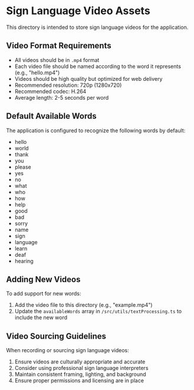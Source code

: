 # Sign Language Video Assets

This directory is intended to store sign language videos for the application.

## Video Format Requirements

- All videos should be in `.mp4` format
- Each video file should be named according to the word it represents (e.g., "hello.mp4")
- Videos should be high quality but optimized for web delivery
- Recommended resolution: 720p (1280x720)
- Recommended codec: H.264
- Average length: 2-5 seconds per word

## Default Available Words

The application is configured to recognize the following words by default:

- hello
- world
- thank
- you
- please
- yes
- no
- what
- who
- how
- help
- good
- bad
- sorry
- name
- sign
- language
- learn
- deaf
- hearing

## Adding New Videos

To add support for new words:

1. Add the video file to this directory (e.g., "example.mp4")
2. Update the `availableWords` array in `/src/utils/textProcessing.ts` to include the new word

## Video Sourcing Guidelines

When recording or sourcing sign language videos:

1. Ensure videos are culturally appropriate and accurate
2. Consider using professional sign language interpreters
3. Maintain consistent framing, lighting, and background
4. Ensure proper permissions and licensing are in place